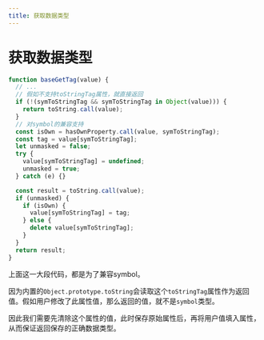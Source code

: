 ```yaml
---
title: 获取数据类型
---
```


# 获取数据类型

```js
function baseGetTag(value) {
  // ...
  // 假如不支持toStringTag属性，就直接返回
  if (!(symToStringTag && symToStringTag in Object(value))) {
    return toString.call(value);
  }
  // 对symbol的兼容支持
  const isOwn = hasOwnProperty.call(value, symToStringTag);
  const tag = value[symToStringTag];
  let unmasked = false;
  try {
    value[symToStringTag] = undefined;
    unmasked = true;
  } catch (e) {}

  const result = toString.call(value);
  if (unmasked) {
    if (isOwn) {
      value[symToStringTag] = tag;
    } else {
      delete value[symToStringTag];
    }
  }
  return result;
}
```

上面这一大段代码，都是为了兼容symbol。

因为内置的`Object.prototype.toString`会读取这个`toStringTag`属性作为返回值。假如用户修改了此属性值，那么返回的值，就不是`symbol`类型。

因此我们需要先清除这个属性的值，此时保存原始属性后，再将用户值填入属性，从而保证返回保存的正确数据类型。

